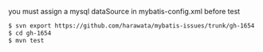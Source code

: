 you must assign a mysql dataSource in mybatis-config.xml before test

```sh
$ svn export https://github.com/harawata/mybatis-issues/trunk/gh-1654
$ cd gh-1654
$ mvn test
```
